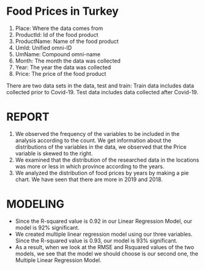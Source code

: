 # Food Prices in Turkey
1. Place: Where the data comes from
2. ProductId: Id of the food product 
3. ProductName: Name of the food product 
4. UmId: Unified omni-ID 
5. UmName: Compound omni-name
6. Month: The month the data was collected 
7. Year: The year the data was collected 
8. Price: The price of the food product

There are two data sets in the data, test and train:
Train data includes data collected prior to Covid-19. Test data includes data collected after Covid-19.

# REPORT
1. We observed the frequency of the variables to be included in the analysis according to the count. We get information about the distributions of the variables in the data, we observed that the Price variable is skewed to the right.
2. We examined that the distribution of the researched data in the locations was more or less in which province according to the years.
3. We analyzed the distribution of food prices by years by making a pie chart. We have seen that there are more in 2019 and 2018.

# MODELING
- Since the R-squared value is 0.92 in our Linear Regression Model, our model is 92% significant.
- We created multiple linear regression model using our three variables. Since the R-squared value is 0.93, our model is 93% significant.
- As a result, when we look at the RMSE and Rsquared values of the two models, we see that the model we should choose is our second one, the Multiple Linear Regression Model.
